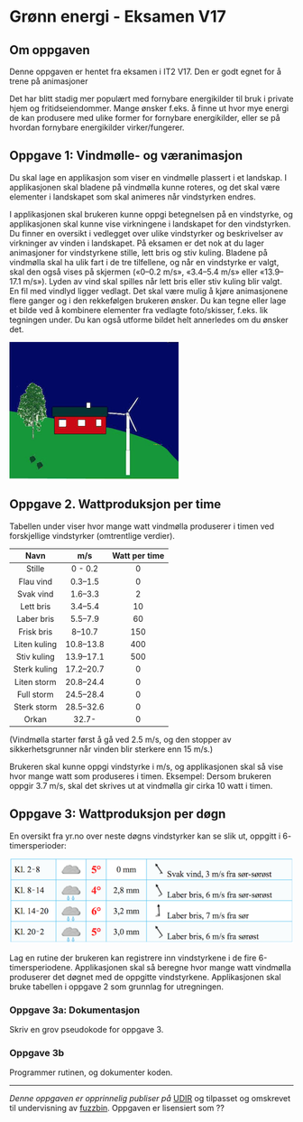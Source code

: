 # Grønn energi - Eksamen V17

## Om oppgaven

Denne oppgaven er hentet fra eksamen i IT2 V17. Den er godt egnet for å trene på animasjoner

Det har blitt stadig mer populært med fornybare energikilder til bruk i private hjem og
fritidseiendommer. Mange ønsker f.eks. å finne ut hvor mye energi de kan produsere
med ulike former for fornybare energikilder, eller se på hvordan fornybare energikilder
virker/fungerer.

## Oppgave 1: Vindmølle- og væranimasjon

Du skal lage en applikasjon som viser en vindmølle plassert i et landskap. I applikasjonen
skal bladene på vindmølla kunne roteres, og det skal være elementer i landskapet som
skal animeres når vindstyrken endres.

I applikasjonen skal brukeren kunne oppgi betegnelsen på en vindstyrke, og applikasjonen skal kunne vise virkningene i landskapet for den vindstyrken. Du finner en oversikt i vedlegget over ulike vindstyrker og beskrivelser av virkninger av vinden i landskapet. På eksamen er det nok at du lager animasjoner for vindstyrkene stille, lett bris og stiv kuling. Bladene på vindmølla skal ha ulik fart i de tre tilfellene, og når en vindstyrke er valgt, skal den også vises på skjermen («0–0.2 m/s», «3.4–5.4 m/s» eller «13.9–17.1 m/s»). Lyden av vind skal spilles når lett bris eller stiv kuling blir valgt. En fil med vindlyd ligger vedlagt. Det skal være mulig å kjøre animasjonene flere ganger og i den rekkefølgen brukeren ønsker. Du kan tegne eller lage et bilde ved å kombinere elementer fra vedlagte foto/skisser, f.eks. lik tegningen under. Du kan også utforme bildet helt annerledes om du ønsker det.

![Vindmøller](media/energi/energi.png)

## Oppgave 2. Wattproduksjon per time

Tabellen under viser hvor mange watt vindmølla produserer i timen ved forskjellige
vindstyrker (omtrentlige verdier).

|  Navn  |  m/s  | Watt per time |
|:------:|:-----:|:-------------:|
| Stille       |0 - 0.2  | 0|
| Flau vind    |0.3–1.5  | 0|
| Svak vind    |1.6–3.3  | 2|
| Lett bris    |3.4–5.4  | 10|
| Laber bris   |5.5–7.9  | 60|
| Frisk bris   |8–10.7   | 150|
| Liten kuling |10.8–13.8| 400|
| Stiv kuling  |13.9–17.1| 500|
| Sterk kuling |17.2–20.7| 0|
| Liten storm  |20.8–24.4| 0|
| Full storm   |24.5–28.4| 0|
| Sterk storm  |28.5–32.6| 0|
| Orkan        |32.7-    | 0|

(Vindmølla starter først å gå ved 2.5 m/s, og den stopper av sikkerhetsgrunner når
vinden blir sterkere enn 15 m/s.)

Brukeren skal kunne oppgi vindstyrke i m/s, og applikasjonen skal så vise hvor mange
watt som produseres i timen. Eksempel: Dersom brukeren oppgir 3.7 m/s, skal det
skrives ut at vindmølla gir cirka 10 watt i timen.

## Oppgave 3: Wattproduksjon per døgn

En oversikt fra yr.no over neste døgns vindstyrker kan se slik ut, oppgitt i 6-
timersperioder:

![Værtabell](media/energi/vaer.png)

Lag en rutine der brukeren kan registrere inn vindstyrkene i de fire 6-timersperiodene.
Applikasjonen skal så beregne hvor mange watt vindmølla produserer det døgnet med de
oppgitte vindstyrkene. Applikasjonen skal bruke tabellen i oppgave 2 som grunnlag for
utregningen.

### Oppgave 3a: Dokumentasjon

Skriv en grov pseudokode for oppgave 3.

### Oppgave 3b

Programmer rutinen, og dokumenter koden.

---

_Denne oppgaven er opprinnelig publiser på_ [UDIR](https://dok.udir.no/EksamensOppgaver.aspx?proveType=EV) og tilpasset og omskrevet til undervisning av [fuzzbin](https://github.com/fuzzbin). Oppgaven er lisensiert som ??
